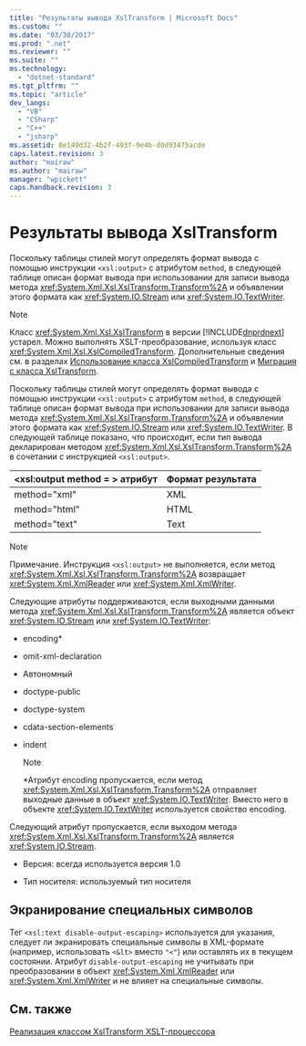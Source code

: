 ```yaml
---
title: "Результаты вывода XslTransform | Microsoft Docs"
ms.custom: ""
ms.date: "03/30/2017"
ms.prod: ".net"
ms.reviewer: ""
ms.suite: ""
ms.technology: 
  - "dotnet-standard"
ms.tgt_pltfrm: ""
ms.topic: "article"
dev_langs: 
  - "VB"
  - "CSharp"
  - "C++"
  - "jsharp"
ms.assetid: 8e149d32-4b2f-493f-9e4b-d0d93475acde
caps.latest.revision: 3
author: "mairaw"
ms.author: "mairaw"
manager: "wpickett"
caps.handback.revision: 3
---
```

# Результаты вывода XslTransform
Поскольку таблицы стилей могут определять формат вывода с помощью инструкции `<xsl:output>` с атрибутом `method`, в следующей таблице описан формат вывода при использовании для записи вывода метода <xref:System.Xml.Xsl.XslTransform.Transform%2A> и объявлении этого формата как <xref:System.IO.Stream> или <xref:System.IO.TextWriter>.  
  
> [!NOTE]
>  Класс <xref:System.Xml.Xsl.XslTransform> в версии [!INCLUDE[dnprdnext](../../../../includes/dnprdnext-md.md)] устарел.  Можно выполнять XSLT\-преобразование, используя класс <xref:System.Xml.Xsl.XslCompiledTransform>.  Дополнительные сведения см. в разделах [Использование класса XslCompiledTransform](../../../../docs/standard/data/xml/using-the-xslcompiledtransform-class.md) и [Миграция с класса XslTransform](../../../../docs/standard/data/xml/migrating-from-the-xsltransform-class.md).  
  
 Поскольку таблицы стилей могут определять формат вывода с помощью инструкции `<xsl:output>` с атрибутом `method`, в следующей таблице описан формат вывода при использовании для записи вывода метода <xref:System.Xml.Xsl.XslTransform.Transform%2A> и объявлении этого формата как <xref:System.IO.Stream> или <xref:System.IO.TextWriter>.  В следующей таблице показано, что происходит, если тип вывода декларирован методом <xref:System.Xml.Xsl.XslTransform.Transform%2A> в сочетании с инструкцией `<xsl:output>`.  
  
|\<xsl:output method \= \> атрибут|Формат результата|  
|---------------------------------------|-----------------------|  
|method\="xml"|XML|  
|method\="html"|HTML|  
|method\="text"|Text|  
  
> [!NOTE]
>  Примечание. Инструкция `<xsl:output>` не выполняется, если метод <xref:System.Xml.Xsl.XslTransform.Transform%2A> возвращает <xref:System.Xml.XmlReader> или <xref:System.Xml.XmlWriter>.  
  
 Следующие атрибуты поддерживаются, если выходными данными метода <xref:System.Xml.Xsl.XslTransform.Transform%2A> является объект <xref:System.IO.Stream> или <xref:System.IO.TextWriter>:  
  
-   encoding\*  
  
-   omit\-xml\-declaration  
  
-   Автономный  
  
-   doctype\-public  
  
-   doctype\-system  
  
-   cdata\-section\-elements  
  
-   indent  
  
    > [!NOTE]
    >  \*Атрибут encoding пропускается, если метод <xref:System.Xml.Xsl.XslTransform.Transform%2A> отправляет выходные данные в объект <xref:System.IO.TextWriter>.  Вместо него в объекте <xref:System.IO.TextWriter> используется свойство encoding.  
  
 Следующий атрибут пропускается, если выходом метода <xref:System.Xml.Xsl.XslTransform.Transform%2A> является <xref:System.IO.Stream>.  
  
-   Версия: всегда используется версия 1.0  
  
-   Тип носителя: используемый тип носителя  
  
## Экранирование специальных символов  
 Тег `<xsl:text disable-output-escaping>` используется для указания, следует ли экранировать специальные символы в XML\-формате \(например, использовать `<&lt>` вместо `"<"`\) или оставлять их в текущем состоянии.  Атрибут `disable-output-escaping` не учитывать при преобразовании в объект <xref:System.Xml.XmlReader> или <xref:System.Xml.XmlWriter> и не влияет на специальные символы.  
  
## См. также  
 [Реализация классом XslTransform XSLT\-процессора](../../../../docs/standard/data/xml/xsltransform-class-implements-the-xslt-processor.md)